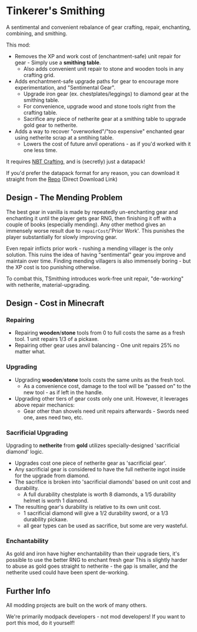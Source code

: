 # Tinkerer's Smithing

A sentimental and convenient rebalance of gear crafting, repair, enchanting, combining, and smithing.

This mod:
 - Removes the XP and work cost of (enchantment-safe) unit repair for gear - Simply use a **smithing table**.
   - Also adds convenient unit repair to stone and wooden tools in any crafting grid.
 - Adds enchantment-safe upgrade paths for gear to encourage more experimentation, and "Sentimental Gear".
   - Upgrade iron gear (ex. chestplates/leggings) to diamond gear at the smithing table.
   - For convenience, upgrade wood and stone tools right from the crafting table.
   - Sacrifice any piece of netherite gear at a smithing table to upgrade gold gear to netherite.
 - Adds a way to recover "overworked"/"too expensive" enchanted gear using netherite scrap at a smtihing table.
   - Lowers the cost of future anvil operations - as if you'd worked with it one less time.


It requires [NBT Crafting](https://modrinth.com/mod/nbt-crafting), and is (secretly) just a datapack!

If you'd prefer the datapack format for any reason, you can download it straight from the [Repo](https://download-directory.github.io/?url=https://github.com/sisby-folk/tinkerers-smithing/tree/main/src/main/resources/data/tinkerers_smithing) (Direct Download Link)

## Design - The Mending Problem

The best gear in vanilla is made by repeatedly un-enchanting gear and enchanting it until the player gets gear RNG, then finishing it off with a couple of books (especially mending).
Any other method gives an immensely worse result due to `repairCost`/'Prior Work'.
This punishes the player substantially for slowly improving gear.

Even repair inflicts prior work - rushing a mending villager is the only solution.
This ruins the idea of having "sentimental" gear you improve and maintain over time.
Finding mending villagers is also immensely boring - but the XP cost is too punishing otherwise.

To combat this, TSmithing introduces work-free unit repair, "de-working" with netherite, material-upgrading.

## Design - Cost in Minecraft

### Repairing
 - Repairing **wooden**/**stone** tools from 0 to full costs the same as a fresh tool. 1 unit repairs 1/3 of a pickaxe.
 - Repairing other gear uses anvil balancing - One unit repairs 25% no matter what.

### Upgrading
 - Upgrading **wooden**/**stone** tools costs the same units as the fresh tool.
   - As a convenience cost, damage to the tool will be "passed on" to the new tool - as if left in the handle.
 - Upgrading other tiers of gear costs only one unit. However, it leverages above repair mechanics:
   - Gear other than shovels need unit repairs afterwards - Swords need one, axes need two, etc.

### Sacrificial Upgrading
Upgrading to **netherite** from **gold** utilizes specially-designed 'sacrificial diamond' logic.

- Upgrades cost one piece of netherite gear as 'sacrificial gear'.
- Any sacrificial gear is considered to have the full netherite ingot inside for the upgrade from diamond.
- The sacrifice is broken into 'sacrificial diamonds' based on unit cost and durability.
  - A full durability chestplate is worth 8 diamonds, a 1/5 durability helmet is worth 1 diamond.
- The resulting gear's durability is relative to its own unit cost.
  - 1 sacrificial diamond will give a 1/2 durability sword, or a 1/3 durability pickaxe.
  - all gear types can be used as sacrifice, but some are very wasteful.

### Enchantability
As gold and iron have higher enchantability than their upgrade tiers, it's possible to use the better RNG to enchant fresh gear
This is slightly harder to abuse as gold goes straight to netherite -
the gap is smaller, and the netherite used could have been spent de-working.

## Further Info

All modding projects are built on the work of many others.

We're primarily modpack developers - not mod developers! If you want to port this mod, do it yourself!
